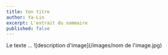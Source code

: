 ```yaml
---
title: ton titre
author: Ya-Lin
excerpt: L'extrait du sommaire
published: false
---
```


Le texte ...
![description d'image](/images/nom de l'image.jpg)

